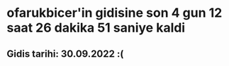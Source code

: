 # ofarukbicer'in gidisine son 4 gun 12 saat 26 dakika 51 saniye kaldi

## Gidis tarihi: 30.09.2022 :(